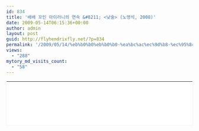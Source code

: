 ```yaml
---
id: 834
title: '배배 꼬인 아이러니의 연속 &#8211; <낮술> (노영석, 2008)'
date: 2009-05-14T06:15:36+00:00
author: admin
layout: post
guid: http://flyhendrixfly.net/?p=834
permalink: '/2009/05/14/%eb%b0%b0%eb%b0%b0-%ea%bc%ac%ec%9d%b8-%ec%95%84%ec%9d%b4%eb%9f%ac%eb%8b%88%ec%9d%98-%ec%97%b0%ec%86%8d-%eb%82%ae%ec%88%a0-%eb%85%b8%ec%98%81%ec%84%9d-2008/'
views:
  - "288"
mytory_md_visits_count:
  - "58"
---
```

<TABLE style="BORDER-BOTTOM: #f3f3f3 1px solid; BORDER-LEFT: #f3f3f3 1px solid; LINE-HEIGHT: 17px !important; BACKGROUND-COLOR: #ffffff; BORDER-TOP: #f3f3f3 1px solid; BORDER-RIGHT: #f3f3f3 1px solid" border=0 cellSpacing=0 cellPadding=12 width=374 height=120 category="cinema_detail" openpost="false" key="45784">
  

  



  


<TD style="PADDING-BOTTOM: 0px">
  <br /> <TABLE border=0 cellSpacing=0 cellPadding=0 width=350><br /> <br /> 
  
  <TR>
    <br /> <TD vAlign=top width=60><A href="http://movie.daum.net/moviedetail/moviedetailMain.do?movieId=45784" target=_blank><IMG border=0 src="http://cfile89.uf.daum.net/C110x160/11497D10B2737A5507F685" width=60 height=87></A></TD><br /> <TD width=12></TD><br /> <TD vAlign=top width=278><br /> <TABLE border=0 cellSpacing=0 cellPadding=0 width="100%"><br /> <br /> 
    
    <TR>
      <br /> <TH height=18 vAlign=top colSpan=2 align=left><SPAN style="FONT-FAMILY: 굴림,gulim,sans-serif; HEIGHT: 17px; FONT-SIZE: 12px; OVERFLOW: hidden; FONT-WEIGHT: bold"><A style="COLOR: #333333 !important; TEXT-DECORATION: none !important" href="http://movie.daum.net/moviedetail/moviedetailMain.do?movieId=45784" target=_blank>낮술</A></SPAN> </TH>
    </TR>
    
    <br /> 
    
    <TR>
      <br /> <TD height=18 vAlign=top width=40 align=left><SPAN style="FONT-FAMILY: 굴림,gulim,sans-serif; HEIGHT: 17px; COLOR: #999; FONT-SIZE: 12px">감독</SPAN> </TD><br /> <TD height=18 vAlign=top align=left><SPAN style="TEXT-OVERFLOW: ellipsis; DISPLAY: block; FONT-FAMILY: 굴림,gulim,sans-serif; HEIGHT: 17px; COLOR: #333; FONT-SIZE: 12px; OVERFLOW: hidden">노영석 (2008 / 한국)</SPAN> </TD>
    </TR>
    
    <br /> 
    
    <TR>
      <br /> <TD height=36 vAlign=top width=40 align=left><SPAN style="FONT-FAMILY: 굴림,gulim,sans-serif; HEIGHT: 17px; COLOR: #999; FONT-SIZE: 12px">출연</SPAN> </TD><br /> <TD height=36 vAlign=top align=left><SPAN style="TEXT-OVERFLOW: ellipsis; DISPLAY: block; FONT-FAMILY: 굴림,gulim,sans-serif; HEIGHT: 34px; COLOR: #333; FONT-SIZE: 12px; OVERFLOW: hidden">송삼동, 김강희, 이란희, 신운섭</SPAN> </TD>
    </TR>
    
    <br /> 
    
    <TR>
      <br /> <TD vAlign=top colSpan=2 align=left><A style="PADDING-BOTTOM: 0px; PADDING-LEFT: 0px; PADDING-RIGHT: 5px; FONT-FAMILY: 돋움,dotum,verdana; BACKGROUND: url(http://deco.daum-img.net/contents/info/ic_more.gif) no-repeat 100% 3px; COLOR: #999999 !important; FONT-SIZE: 11px; TEXT-DECORATION: underline; PADDING-TOP: 0px" href="http://movie.daum.net/moviedetail/moviedetailMain.do?movieId=45784" target=_blank>상세보기</A> </TD>
    </TR></TABLE></TD>
  </TR></TABLE>
</TD></TABLE>

여자친구에게 실연당하고 친구들과의 위로주가 시작된다. 착한 주인공. 친구들이 놀러가자는 말에 낚여 거절 못하는 성격에 이것저것 둘러대다가 결국 정선으로 간다. 그리고 벌어지는 해프닝과 아이러니의 연속.

영화는 친구가 알려준 펜션이라진 최종 도착지를 정해놓고 빙빙도는 주인공의 로드무비인 것처럼 보인다. 가는 길 벌어지는 우여곡절들은 친구가 알려진 펜션이라는 곳에 도착했을 때에 모조리 해소될 것만 같다. 그리스 신화에서 &#8216;신탁&#8217;을 해주는 무당의 이야기처럼 스토리 라인은 모든 일들이 우연으로 가장된 필연일 것만 같게 느껴진다.

하지만 영화가 오히려 설명해주는 것은 주인공이 겪으면서 했던 일들의 &#8216;개연성&#8217;이다. 자신이 까칠하게 대했던 여자에게 결국은 보복을 당한다. 알 수 없는 엉성한 펜션에 자리잡았을 때 만났던 &#8216;혼자 왔다는 여인&#8217;에게 눈길 한 번 줬다는 이유로 낚여 결국에는 &#8216;꽃뱀&#8217;에게 당하는 주인공. 자신에게 호의를 주었던 사람을 &#8216;게이&#8217;로 몰아붙였다가 쫓겨나는 상황.

누구도 특별히 나쁜 놈은 없다. 상황이 주어지고 거기에서 자신에게 유리한 방향으로 행동할 뿐이다.

주인공의 책임을 물으려해도 물을 만한 것이 별로 없다. 그냥 거절을 잘 못하고 우유부단할 뿐이다. 그리고 약간의 고집이 있을 따름.

영화가 끝날 것 같았던 친구가 알려준 선배의 &#8216;펜션&#8217;에 도착했을 때. 오히려 이야기는 아리송해진다. 복잡한 인과관계가 아니라 오히려 인과관계가 중요하지 않은 설정이 재미 있다.

특별한 인과관계보다는 그 해프닝 자체가 주는 가벼운 즐거움이 있다. 마지막 씬에서 애인의 이름과 동생의 이름이 같음을 확인하고 벌어지는 일도 픽 웃음을 자아내게 한다.

영화 내내 주인공, 술을 마시는데. 나도 좀 따라다니면서 한 잔?? 정말 술도 잘 마신다&#8230;~ 심심해서 한 잔, 짜증나서 한 잔, 권하는 잔을 마다하지 못해서 한 잔, 바닷가의 로망이라서 한 잔~

한 잔 더!
